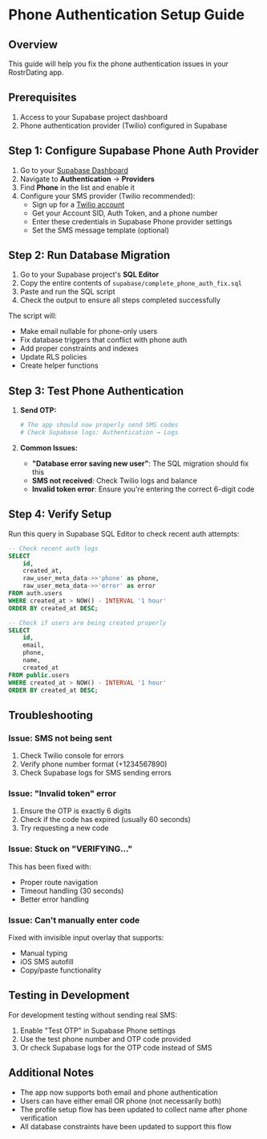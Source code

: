 # Phone Authentication Setup Guide

## Overview
This guide will help you fix the phone authentication issues in your RostrDating app.

## Prerequisites
1. Access to your Supabase project dashboard
2. Phone authentication provider (Twilio) configured in Supabase

## Step 1: Configure Supabase Phone Auth Provider

1. Go to your [Supabase Dashboard](https://app.supabase.com)
2. Navigate to **Authentication** → **Providers**
3. Find **Phone** in the list and enable it
4. Configure your SMS provider (Twilio recommended):
   - Sign up for a [Twilio account](https://www.twilio.com)
   - Get your Account SID, Auth Token, and a phone number
   - Enter these credentials in Supabase Phone provider settings
   - Set the SMS message template (optional)

## Step 2: Run Database Migration

1. Go to your Supabase project's **SQL Editor**
2. Copy the entire contents of `supabase/complete_phone_auth_fix.sql`
3. Paste and run the SQL script
4. Check the output to ensure all steps completed successfully

The script will:
- Make email nullable for phone-only users
- Fix database triggers that conflict with phone auth
- Add proper constraints and indexes
- Update RLS policies
- Create helper functions

## Step 3: Test Phone Authentication

1. **Send OTP:**
   ```bash
   # The app should now properly send SMS codes
   # Check Supabase logs: Authentication → Logs
   ```

2. **Common Issues:**
   - **"Database error saving new user"**: The SQL migration should fix this
   - **SMS not received**: Check Twilio logs and balance
   - **Invalid token error**: Ensure you're entering the correct 6-digit code

## Step 4: Verify Setup

Run this query in Supabase SQL Editor to check recent auth attempts:

```sql
-- Check recent auth logs
SELECT 
    id,
    created_at,
    raw_user_meta_data->>'phone' as phone,
    raw_user_meta_data->>'error' as error
FROM auth.users
WHERE created_at > NOW() - INTERVAL '1 hour'
ORDER BY created_at DESC;

-- Check if users are being created properly
SELECT 
    id,
    email,
    phone,
    name,
    created_at
FROM public.users
WHERE created_at > NOW() - INTERVAL '1 hour'
ORDER BY created_at DESC;
```

## Troubleshooting

### Issue: SMS not being sent
1. Check Twilio console for errors
2. Verify phone number format (+1234567890)
3. Check Supabase logs for SMS sending errors

### Issue: "Invalid token" error
1. Ensure the OTP is exactly 6 digits
2. Check if the code has expired (usually 60 seconds)
3. Try requesting a new code

### Issue: Stuck on "VERIFYING..."
This has been fixed with:
- Proper route navigation
- Timeout handling (30 seconds)
- Better error handling

### Issue: Can't manually enter code
Fixed with invisible input overlay that supports:
- Manual typing
- iOS SMS autofill
- Copy/paste functionality

## Testing in Development

For development testing without sending real SMS:
1. Enable "Test OTP" in Supabase Phone settings
2. Use the test phone number and OTP code provided
3. Or check Supabase logs for the OTP code instead of SMS

## Additional Notes

- The app now supports both email and phone authentication
- Users can have either email OR phone (not necessarily both)
- The profile setup flow has been updated to collect name after phone verification
- All database constraints have been updated to support this flow